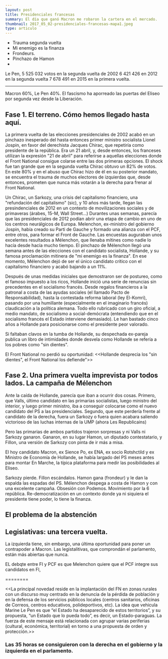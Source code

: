```yaml
---
layout: post
title: Presidenciales francesas
summary: El día que ganó Macron me robaron la cartera en el mercado.
thumbnail: 2017_05_02-presidenciales-francesas-mapa1.jpeg
type: articulo
---
```


* Trauma segunda vuelta
* Mi enemigo es la finanza
* Frondeurs.
* Pinchazo de Hamon 
* 

Le Pen, 5 525 032 votos en la segunda vuelta de 2002
6 421 426 	en 2012 en la segunda vuelta
7 678 491 en 2015 en la primera  vuelta.

------

Macron 60%, Le Pen 40%. El fascismo ha aporreado las puertas 
del Eliseo por segunda vez desde la Liberación.

## Fase 1. El terreno. Cómo hemos llegado hasta aquí.

La primera vuelta de las elecciones presidenciales de 2002 acabó en un pinchazo inesperado
del hasta entonces primer ministro socialista Lionel Jospin, en favor del derechista
Jacques Chirac, que repetiría como presidente de la república. Era un 21 abril, 
y, desde entonces, los franceses utilizan la expresión "21 de abril" para referirse
a aquellas elecciones donde el Front National consigue colarse entre las dos primeras opciones.
El shock fue tan grande que en la segunda vuelta Chirac obtuvo un 82% de votos.
En este 80% y en el abuso que Chirac hizo de él en su posterior mandato, se encuentra
el trauma de muchos electores de izquierdas que, desde entonces, prometen que nunca más 
votarán a la derecha para frenar al Front National.

Un Chirac, un Sarkozy, una crisis del capitalismo financiero, una "refundación del capitalismo" (sic),
y 10 años más tarde, llegan las presindenciales de 2012 en un contexto de movilizaciones sociales
y de primaveras (árabes, 15-M, Wall Street...) Durantes unas semanas, parecía 
que las presidenciales de 2012 podían abrir una etapa de cambio en uno de 
los centros neurálgicos de Europa. Melenchon, ex-ministro del gobierno Jospin, 
había creado su Parti de Gauche y formado una alianza con el PCF, entre otros, 
para formar el Front de Gauche. Las encuestas auguraban unos excelentes 
resultados a Mélenchon, que llenaba mítines como nadie lo hacía desde hacía mucho tiempo.
El pinchazo de Mélenchon llegó una semana antes de las elecciones con el candidato socialista,
Hollande, y su famosa proclamación mitinera de "mi enemigo es la finanza". En ese momento, 
Mélenchon dejó de ser el único candidato crítico con el capitalismo financiero y acabó bajando a un 11%.


Después de unas medidas iniciales que demostraron ser de postureo, como el famoso impuesto a los ricos,
Hollande inició una serie de renuncias sin precedentes en el socialismo francés.
Desde regalos financieros a la patronal a costa de las ayudas sociales (el llamado 
Pacto de Responsabilidad), hasta la contestada reforma laboral (ley El-Komri), pasando
por una humillante (especialmente en el imaginario francés) claudicación a la política alemana.
Todo ello rubricado con un giro oficial, a medio mandato, de socialismo a social-demócrata
(entendiendo que en el socialismo francés el Estado interviene demasiado).
Le han bastado cinco años a Hollande para posicionarse como el presidente peor valorado.

Si faltaban clavos en la tumba de Hollande, su despechada ex-pareja publica un libro de intimidades
donde desvela como Hollande se refería a los pobres como "sin dientes". 

El Front National no perdió su oportunidad:
<<Hollande desprecia los "sin dientes", el Front National los defiende">>

## Fase 2. Una primera vuelta imprevista por todos lados. La campaña de Mélenchon

Ante la caída de Hollande, parecía que iban a ocurrir dos cosas. Primero, que
Valls, último candidato en las primarias socialistas, luego ministro del interior,
y luego primer ministro, iba a conseguir colocarse como el nuevo candidato del PS
a las presidenciales. Segundo, que este perdería frente al candidato de la derecha,
fuera un Sarkozy o fuera quien acabara saliendo victorioso de las luchas internas 
de la UMP (ahora Les Republicains)

Pero las primarias de ambos partidos trajeron sorpresas y ni Valls ni Sarkozy ganaron.
Ganaron, en su lugar Hamon, un diputado contestatario, y Fillon, una versión de Sarkozy
con pinta de ir más a misa.

El hoy candidato Macron, ex Sience Po, ex ENA, ex socio Rotshctild y ex 
Ministro de Economía de Hollande, se había largado del PS meses antes para montar
En Marche, la típica plataforma para medir las posibilidades al Eliseo.

Sarkozy pierde. Fillon escándalos. 
Hamon gana (frondeur) y le dan la espalda las espadas del PS.
Mélenchon despega a costa de Hamon y con una excelente campaña.
Obsesión con Podemos. Movimiento por la 6 república. Re-democratización
en un contexto donde ya ni siquiera el presidente tiene poder, lo tiene
la finanza.

## El problema de la abstención


## Legislativas: una tercera vuelta.

La izquierda tiene, sin embargo, una última oportunidad para poner un contrapoder
a Macron. Las legistalitivas, que comprondán el parlamento, están más abiertas que
nunca.

EL debqte entre FI y PCF es que Melenchon quiere que el PCF integre sus candidatos en FI,


========

<<La principal novedad reside en la implantación del FN en zonas rurales 
con un discurso muy centrado en la denuncia de la pérdida de población y 
en la defensa de los servicios públicos locales (centros sanitarios, 
oficinas de Correos, centros educativos, polideportivos, etc). La idea 
que vehicula Marine Le Pen es que “el Estado ha desaparecido de estos 
territorios”, y su propuesta, “un Estado que lo pueda todo”, es decir, 
un Estado-paraguas. La fuerza de este mensaje está relacionada con agrupar 
varias periferias (cultural, económica, territorial) en torno a una 
propuesta de orden y protección.>>


### Las 35 horas se consiguieron con la derecha en el gobierno y la izquierda en el parlamento.
